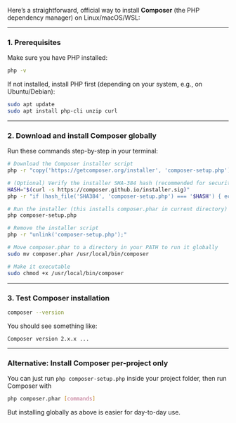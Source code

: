 Here’s a straightforward, official way to install **Composer** (the PHP dependency manager) on Linux/macOS/WSL:

---
### 1. Prerequisites

Make sure you have PHP installed:

```bash
php -v
```

If not installed, install PHP first (depending on your system, e.g., on Ubuntu/Debian):

```bash
sudo apt update
sudo apt install php-cli unzip curl
```

---
### 2. Download and install Composer globally

Run these commands step-by-step in your terminal:

```bash
# Download the Composer installer script
php -r "copy('https://getcomposer.org/installer', 'composer-setup.php');"

# (Optional) Verify the installer SHA-384 hash (recommended for security)
HASH="$(curl -s https://composer.github.io/installer.sig)"
php -r "if (hash_file('SHA384', 'composer-setup.php') === '$HASH') { echo 'Installer verified'; } else { echo 'Installer corrupt'; unlink('composer-setup.php'); } echo PHP_EOL;"

# Run the installer (this installs composer.phar in current directory)
php composer-setup.php

# Remove the installer script
php -r "unlink('composer-setup.php');"

# Move composer.phar to a directory in your PATH to run it globally
sudo mv composer.phar /usr/local/bin/composer

# Make it executable
sudo chmod +x /usr/local/bin/composer
```

---
### 3. Test Composer installation

```bash
composer --version
```

You should see something like:

```
Composer version 2.x.x ...
```

---
### Alternative: Install Composer per-project only

You can just run `php composer-setup.php` inside your project folder, then run Composer with

```bash
php composer.phar [commands]
```

But installing globally as above is easier for day-to-day use.
